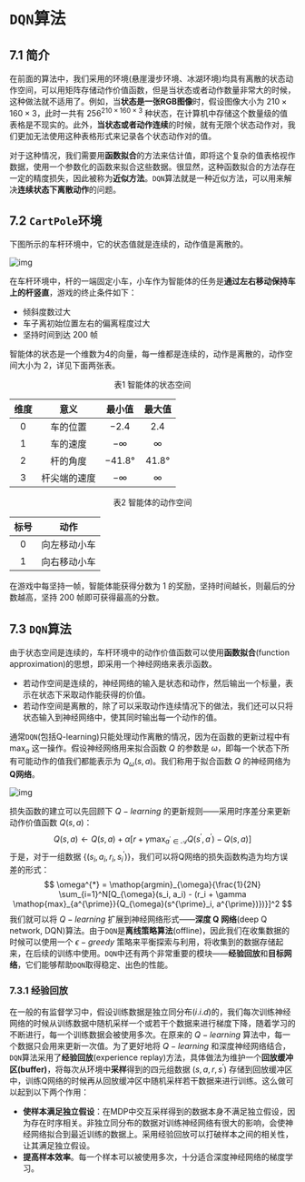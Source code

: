# `DQN`算法

## 7.1 简介

在前面的算法中，我们采用的环境(悬崖漫步环境、冰湖环境)均具有离散的状态动作空间，可以用矩阵存储动作价值函数，但是当状态或者动作数量非常大的时候，这种做法就不适用了。例如，当**状态是一张RGB图像**时，假设图像大小为 $210 \times 160 \times 3$，此时一共有 $256^{210 \times 160 \times 3}$ 种状态，在计算机中存储这个数量级的值表格是不现实的。此外，**当状态或者动作连续**的时候，就有无限个状态动作对，我们更加无法使用这种表格形式来记录各个状态动作对的值。

对于这种情况，我们需要用**函数拟合**的方法来估计值，即将这个复杂的值表格视作数据，使用一个参数化的函数来拟合这些数据。很显然，这种函数拟合的方法存在一定的精度损失，因此被称为**近似方法**。`DQN`算法就是一种近似方法，可以用来解决**连续状态下离散动作**的问题。

## 7.2 `CartPole`环境

下图所示的车杆环境中，它的状态值就是连续的，动作值是离散的。

![img](https://hrl.boyuai.com/static/cartpole.e4a03ca5.gif)

在车杆环境中，杆的一端固定小车，小车作为智能体的任务是**通过左右移动保持车上的杆竖直**，游戏的终止条件如下：
- 倾斜度数过大
- 车子离初始位置左右的偏离程度过大
- 坚持时间到达 200 帧

智能体的状态是一个维数为4的向量，每一维都是连续的，动作是离散的，动作空间大小为 2，详见下面两张表。

<center>表1 智能体的状态空间</center>

| 维度 |     意义     |  最小值   |  最大值  |
| :--: | :----------: | :-------: | :------: |
|  0   |   车的位置   |  $-2.4$   |  $2.4$   |
|  1   |   车的速度   | $-\infty$ | $\infty$ |
|  2   |   杆的角度   | $-41.8°$  | $41.8°$  |
|  3   | 杆尖端的速度 | $-\infty$ | $\infty$ |

<center>表2 智能体的动作空间</center>

| 标号 |     动作     |
| :--: | :----------: |
|  0   | 向左移动小车 |
|  1   | 向右移动小车 |

在游戏中每坚持一帧，智能体能获得分数为 1 的奖励，坚持时间越长，则最后的分数越高，坚持 200 帧即可获得最高的分数。

## 7.3 `DQN`算法

由于状态空间是连续的，车杆环境中的动作价值函数可以使用**函数拟合**(function approximation)的思想，即采用一个神经网络来表示函数。
- 若动作空间是连续的，神经网络的输入是状态和动作，然后输出一个标量，表示在状态下采取动作能获得的价值。
- 若动作空间是离散的，除了可以采取动作连续情况下的做法，我们还可以只将状态输入到神经网络中，使其同时输出每一个动作的值。

通常`DQN`(包括Q-learning)只能处理动作离散的情况，因为在函数的更新过程中有 $\mathop{max}_{a}$ 这一操作。假设神经网络用来拟合函数 $Q$ 的参数是 $\omega$，即每一个状态下所有可能动作的值我们都能表示为 $Q_{\omega}(s, a)$。我们称用于拟合函数 $Q$ 的神经网络为**Q网络**。

![img](https://hrl.boyuai.com/static/640.46b13e89.png)

损失函数的建立可以先回顾下 $Q-learning$ 的更新规则——采用时序差分来更新动作价值函数 $Q(s, a)$：
$$
Q(s, a) \leftarrow Q(s, a) + \alpha [r + \gamma \mathop{max}_{a^{\prime} \in \mathcal{A}}{Q(s^{\prime}, a^{\prime})} - Q(s, a)]
$$
于是，对于一组数据 $\{(s_i, a_i, r_i, s^{\prime}_i)\}$，我们可以将Q网络的损失函数构造为均方误差的形式：
$$
\omega^{*} = \mathop{argmin}_{\omega}{\frac{1}{2N} \sum_{i=1}^N[Q_{\omega}(s_i, a_i) - (r_i + \gamma \mathop{max}_{a^{\prime}}{Q_{\omega}(s^{\prime}_i, a^{\prime})})}]^2
$$
我们就可以将 $Q-learning$ 扩展到神经网络形式——**深度 Q 网络**(deep Q network, DQN)算法。由于`DQN`是**离线策略算法**(offline)，因此我们在收集数据的时候可以使用一个 $\epsilon-greedy$ 策略来平衡探索与利用，将收集到的数据存储起来，在后续的训练中使用。`DQN`中还有两个非常重要的模块——**经验回放**和**目标网络**，它们能够帮助`DQN`取得稳定、出色的性能。

### 7.3.1 经验回放

在一般的有监督学习中，假设训练数据是独立同分布($i.i.d$)的，我们每次训练神经网络的时候从训练数据中随机采样一个或若干个数据来进行梯度下降，随着学习的不断进行，每一个训练数据会被使用多次。在原来的 $Q-learning$ 算法中，每一个数据只会用来更新一次值。为了更好地将 $Q-learning$ 和深度神经网络结合，`DQN`算法采用了**经验回放**(experience replay)方法，具体做法为维护一个**回放缓冲区(buffer)**，将每次从环境中**采样**得到的四元组数据 $(s, a, r, s^{\prime})$ 存储到回放缓冲区中，训练Q网络的时候再从回放缓冲区中随机采样若干数据来进行训练。这么做可以起到以下两个作用：

- **使样本满足独立假设**：在MDP中交互采样得到的数据本身不满足独立假设，因为存在时序相关。非独立同分布的数据对训练神经网络有很大的影响，会使神经网络拟合到最近训练的数据上。采用经验回放可以打破样本之间的相关性，让其满足独立假设。
- **提高样本效率**。每一个样本可以被使用多次，十分适合深度神经网络的梯度学习。